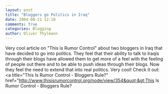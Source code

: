 ```yaml
---
layout: post
title: "Bloggers go Politics in Iraq"
date: 2004-08-21 12:10
comments: true
categories: Blogging
author: Oliver Thylmann
---
```



Very cool article on &quot;This is Rumor Control&quot; about two bloggers in Iraq that have decided to go into politics. They feel that their ability to talk to Iraqis through their blogs have allowed them to get more of a feel with the feeling of people out there and to be able to push ideas through their blogs. Now they feel the need to extend that into real politics. Very cool! Check it out: &lt;a title=&quot;This Is Rumor Control - Bloggers Rule?&quot; href=&quot;http://www.thisisrumorcontrol.org/node/view/354&quot;&gt;This Is Rumor Control - Bloggers Rule?


